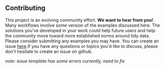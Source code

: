 ## Contributing

This project is an evolving community effort. **We want to hear from you!**. Many workflows involve some version of the examples discussed here. The solutions you've developed in your work could help future users and help the community move toward more established norms around tidy data. Please consider submitting any examples you may have. You can create an issue [here](https://github.com/e-marshall/tidy-xarray/issues/new?assignees=&labels=&projects=&template=data-tidying-example-template.md&title=).If you have any questions or topics you'd like to discuss, please don't hesitate to create an issue on github. 

*note: issue template has some errors currently, need to fix*